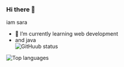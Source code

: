 ### Hi there 👋
iam sara
- 🌱 I’m currently learning web development 
- and java  
![GitHuub status](https://github-readme-stats.vercel.app/api?username=madcode99&count_private=true&show_icons=true&theme=radical)


![Top languages](https://github-readme-stats.vercel.app/api/top-langs/?username=madcode&show_icons=true&theme=radical)
